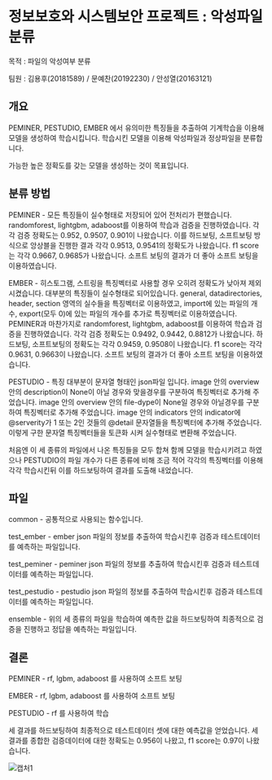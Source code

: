 # 정보보호와 시스템보안 프로젝트 : 악성파일분류
목적 : 파일의 악성여부 분류

팀원 : 김용후(20181589) / 문예찬(20192230) / 안성열(20163121)

## 개요
PEMINER, PESTUDIO, EMBER 에서 유의미한 특징들을 추출하여 기계학습을 이용해 모델을 생성하여 학습시킵니다. 학습시킨 모델을 이용해 악성파일과 정상파일을 분류합니다.

가능한 높은 정확도를 갖는 모델을 생성하는 것이 목표입니다.

## 분류 방법

PEMINER - 모든 특징들이 실수형태로 저장되어 있어 전처리가 편했습니다. randomforest, lightgbm, adaboost를 이용하여 학습과 검증을 진행하였습니다. 각각 검증 정확도는 0.952, 0.9507, 0.901이 나왔습니다. 이를 하드보팅, 소프트보팅 방식으로 앙상블을 진행한 결과 각각 0.9513, 0.9541의 정확도가 나왔습니다. f1 score는 각각 0.9667, 0.9685가 나왔습니다. 소프트 보팅의 결과가 더 좋아 소프트 보팅을 이용하였습니다.

EMBER - 히스토그램, 스트링을 특징벡터로 사용할 경우 오히려 정확도가 낮아져 제외시켰습니다. 대부분의 특징들이 실수형태로 되어있습니다. general, datadirectories, header, section 영역의 실수들을 특징벡터로 이용하였고, import에 있는 파일의 개수, export(모두 0)에 있는 파일의 개수를 추가로 특징벡터로 이용하였습니다. PEMINER과 마찬가지로 randomforest, lightgbm, adaboost를 이용하여 학습과 검증을 진행하였습니다. 각각 검증 정확도는 0.9492, 0.9442, 0.8812가 나왔습니다.  하드보팅, 소프트보팅의 정확도는 각각 0.9459, 0.9508이 나왔습니다. f1 score는 각각 0.9631, 0.9663이 나왔습니다. 소프트 보팅의 결과가 더 좋아 소프트 보팅을 이용하였습니다.

PESTUDIO - 특징 대부분이 문자열 형태인 json파일 입니다. image 안의 overview 안의 description이 None이 아닐 경우와 맞을경우를 구분하여 특징벡터로 추가해 주었습니다. image 안의 overview 안의 file-dype이 None일 경우와 아닐경우를 구분하여 특징벡터로 추가해 주었습니다. image 안의 indicators 안의 indicator에 @serverity가 1 또는 2인 것들의 @detail 문자열들을 특징벡터에 추가해 주었습니다. 이렇게 구한 문자열 특징벡터들을 토큰화 시켜 실수형태로 변환해 주었습니다.

처음엔 이 세 종류의 파일에서 나온 특징들을 모두 합쳐 함께 모델을 학습시키려고 하였으나 PESTUDIO의 파일 개수가 다른 종류에 비해 조금 적어 각각의 특징벡터를 이용해 각각 학습시킨뒤 이를 하드보팅하여 결과를 도출해 내었습니다.

## 파일 
common - 공통적으로 사용되는 함수입니다.

test_ember - ember json 파일의 정보를 추출하여 학습시킨후 검증과 테스트데이터를 예측하는 파일입니다.

test_peminer - peminer json 파일의 정보를 추출하여 학습시킨후 검증과 테스트데이터를 예측하는 파일입니다.

test_pestudio - pestudio json 파일의 정보를 추출하여 학습시킨후 검증과 테스트데이터를 예측하는 파일입니다.

ensemble - 위의 세 종류의 파일을 학습하여 예측한 값을 하드보팅하여 최종적으로 검증을 진행하고 정답을 예측하는 파일입니다.

## 결론

PEMINER - rf, lgbm, adaboost 를 사용하여 소프트 보팅

EMBER - rf, lgbm, adaboost 를 사용하여 소프트 보팅

PESTUDIO - rf 를 사용하여 학습

세 결과를 하드보팅하여 최종적으로 테스트데이터 셋에 대한 예측값을 얻었습니다.
세 결과를 종합한 검증데이터에 대한 정확도는 0.956이 나왔고, f1 score는 0.97이 나왔습니다.

![캡처1](https://user-images.githubusercontent.com/39542757/146369378-ef5db5f4-1a98-4040-8183-1adfe59f6c08.PNG)
